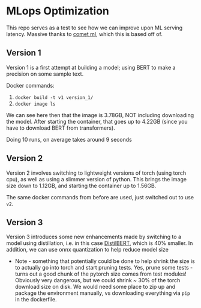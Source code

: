 # MLops Optimization

This repo serves as a test to see how we can improve upon ML serving latency. Massive thanks to [comet ml](!https://github.com/comet-ml/blog-serving-hugging-face-models), which this is based off of.

## Version 1

Version 1 is a first attempt at building a model; using BERT to make a precision on some sample text.

Docker commands:

1. `docker build -t v1 version_1/` 
2. `docker image ls` 

We can see here then that the image is 3.78GB, NOT including downloading the model. After starting the container, that goes up to 4.22GB (since you have to download BERT from transformers).

Doing 10 runs, on average takes around 9 seconds

## Version 2

Version 2 involves switching to lightweight versions of torch (using torch cpu), as well as using a slimmer version of python. This brings the image size down to 1.12GB, and starting the container up to 1.56GB.

The same docker commands from before are used, just switched out to use `v2`. 

## Version 3

Version 3 introduces some new enhancements made by switching to a model using distillation, i.e. in this case [DistilBERT](!https://arxiv.org/abs/1910.01108), which is 40% smaller. In addition, we can use onnx quantization to help reduce model size

* Note - something that potentially could be done to help shrink the size is to actually go into torch and start pruning tests. Yes, prune some tests - turns out a good chunk of the pytorch size comes from test modules! Obviously very dangerous, but we could shrink ~ 30% of the torch download size on disk. We would need some place to zip up and package the environment manually, vs downloading everything via `pip` in the dockerfile.